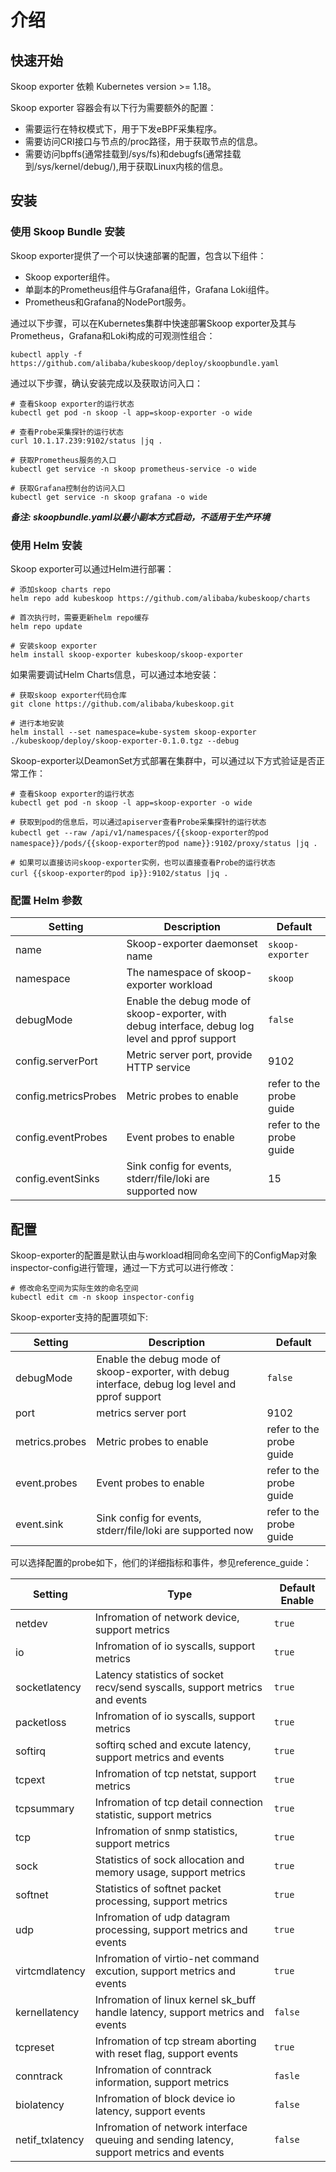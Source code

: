 # 介绍

## 快速开始

Skoop exporter 依赖 Kubernetes version >= 1.18。

Skoop exporter 容器会有以下行为需要额外的配置：

* 需要运行在特权模式下，用于下发eBPF采集程序。
* 需要访问CRI接口与节点的/proc路径，用于获取节点的信息。
* 需要访问bpffs(通常挂载到/sys/fs)和debugfs(通常挂载到/sys/kernel/debug/),用于获取Linux内核的信息。

## 安装

### 使用 Skoop Bundle 安装

Skoop exporter提供了一个可以快速部署的配置，包含以下组件：

* Skoop exporter组件。
* 单副本的Prometheus组件与Grafana组件，Grafana Loki组件。
* Prometheus和Grafana的NodePort服务。

通过以下步骤，可以在Kubernetes集群中快速部署Skoop exporter及其与Prometheus，Grafana和Loki构成的可观测性组合：

```shell
kubectl apply -f https://github.com/alibaba/kubeskoop/deploy/skoopbundle.yaml
```

通过以下步骤，确认安装完成以及获取访问入口：

```shell
# 查看Skoop exporter的运行状态
kubectl get pod -n skoop -l app=skoop-exporter -o wide

# 查看Probe采集探针的运行状态
curl 10.1.17.239:9102/status |jq .

# 获取Prometheus服务的入口
kubectl get service -n skoop prometheus-service -o wide

# 获取Grafana控制台的访问入口
kubectl get service -n skoop grafana -o wide
```

***备注: skoopbundle.yaml以最小副本方式启动，不适用于生产环境***

### 使用 Helm 安装

Skoop exporter可以通过Helm进行部署：

```shell
# 添加skoop charts repo
helm repo add kubeskoop https://github.com/alibaba/kubeskoop/charts

# 首次执行时，需要更新helm repo缓存
helm repo update

# 安装skoop exporter
helm install skoop-exporter kubeskoop/skoop-exporter
```

如果需要调试Helm Charts信息，可以通过本地安装：

```shell
# 获取skoop exporter代码仓库
git clone https://github.com/alibaba/kubeskoop.git

# 进行本地安装
helm install --set namespace=kube-system skoop-exporter ./kubeskoop/deploy/skoop-exporter-0.1.0.tgz --debug
```

Skoop-exporter以DeamonSet方式部署在集群中，可以通过以下方式验证是否正常工作：

```shell
# 查看Skoop exporter的运行状态
kubectl get pod -n skoop -l app=skoop-exporter -o wide

# 获取到pod的信息后，可以通过apiserver查看Probe采集探针的运行状态
kubectl get --raw /api/v1/namespaces/{{skoop-exporter的pod namespace}}/pods/{{skoop-exporter的pod name}}:9102/proxy/status |jq .

# 如果可以直接访问skoop-exporter实例，也可以直接查看Probe的运行状态
curl {{skoop-exporter的pod ip}}:9102/status |jq .
```

### 配置 Helm 参数

| Setting                            | Description                                                                                                          | Default                            |
|------------------------------------|----------------------------------------------------------------------------------------------------------------------|------------------------------------|
| name                               | Skoop-exporter daemonset name                                                                                        | `skoop-exporter`                   |
| namespace                          | The namespace of skoop-exporter workload                                                                             | `skoop`                            |
| debugMode                          | Enable the debug mode of skoop-exporter, with debug interface, debug log level and pprof support                      | `false`                            |
| config.serverPort                  | Metric server port, provide HTTP service                                                                             | 9102                               |
| config.metricsProbes               | Metric probes to enable                                                                                              | refer to the probe guide           |
| config.eventProbes                 | Event probes to enable                                                                                               | refer to the probe guide           |
| config.eventSinks                  | Sink config for events, stderr/file/loki are supported now                                                           | 15                                 |

## 配置

Skoop-exporter的配置是默认由与workload相同命名空间下的ConfigMap对象inspector-config进行管理，通过一下方式可以进行修改：

```shell
# 修改命名空间为实际生效的命名空间
kubectl edit cm -n skoop inspector-config
```

Skoop-exporter支持的配置项如下:

| Setting                            | Description                                                                                                          | Default                            |
|------------------------------------|----------------------------------------------------------------------------------------------------------------------|------------------------------------|
| debugMode                          | Enable the debug mode of skoop-exporter, with debug interface, debug log level and pprof support                      | `false`                            |
| port                               | metrics server port                                                                                                  | 9102                               |
| metrics.probes                     | Metric probes to enable                                                                                              | refer to the probe guide           |
| event.probes                       | Event  probes to enable                                                                                              | refer to the probe guide           |
| event.sink                         | Sink config for events, stderr/file/loki are supported now                                                           | refer to the probe guide           |

可以选择配置的probe如下，他们的详细指标和事件，参见reference_guide：

| Setting                            | Type                                                                                                                 | Default  Enable                    |
|------------------------------------|----------------------------------------------------------------------------------------------------------------------|------------------------------------|
| netdev                             | Infromation of network device, support metrics                                                                       | `true`                             |
| io                                 | Infromation of io syscalls, support metrics                                                                          | `true`                             |
| socketlatency                      | Latency statistics of socket recv/send syscalls, support metrics  and events                                         | `true`                             |
| packetloss                         | Infromation of io syscalls, support metrics                                                                          | `true`                             |
| softirq                            | softirq sched and excute latency, support metrics and events                                                         | `true`                             |
| tcpext                             | Infromation of tcp netstat, support metrics                                                                          | `true`                             |
| tcpsummary                         | Infromation of tcp detail connection statistic, support metrics                                                      | `true`                             |
| tcp                                | Infromation of snmp statistics, support metrics                                                                      | `true`                             |
| sock                               | Statistics of sock allocation and memory usage, support metrics                                                      | `true`                             |
| softnet                            | Statistics of softnet packet processing, support metrics                                                             | `true`                             |
| udp                                | Infromation of udp datagram processing, support metrics  and events                                                  | `true`                             |
| virtcmdlatency                     | Infromation of virtio-net command excution, support metrics  and events                                              | `true`                             |
| kernellatency                      | Infromation of linux kernel sk_buff handle latency, support metrics and events                                       | `false`                            |
| tcpreset                           | Infromation of tcp stream aborting with reset flag, support events                                                   | `true`                             |
| conntrack                          | Infromation of conntrack information, support metrics                                                                | `fasle`                            |
| biolatency                         | Infromation of block device io latency, support events                                                               | `false`                            |
| netif_txlatency                    | Infromation of network interface queuing and sending latency, support metrics and events                             | `false`                            |
